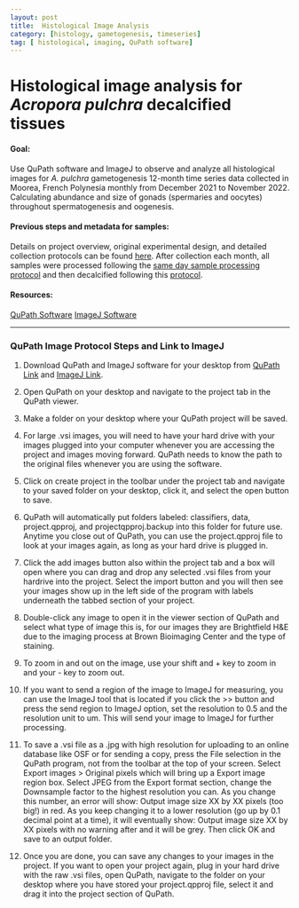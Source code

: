 ```yaml
---
layout: post
title:  Histological Image Analysis
category: [histology, gametogenesis, timeseries]
tag: [ histological, imaging, QuPath software]
---
```


# Histological image analysis for *Acropora pulchra* decalcified tissues

#### Goal:

Use QuPath software and ImageJ to observe and analyze all histological images for *A. pulchra* gametogenesis 12-month time series data collected in Moorea, French Polynesia monthly from December 2021 to November 2022. Calculating abundance and size of gonads (spermaries and oocytes) throughout spermatogenesis and oogenesis. 

#### Previous steps and metadata for samples:

Details on project overview, original experimental design, and detailed collection protocols can be found [here](https://github.com/urol-e5/urol-e5.github.io/blob/master/_posts/2022-03-02-March-April-Fieldwork-Overview.md). After collection each month, all samples were processed following the [same day sample processing protocol](https://github.com/daniellembecker/Gametogenesis/blob/main/protocols/2021-12-26-Sample_Same_Day_Processing_Protocol.md) and then decalcified following this [protocol](https://github.com/daniellembecker/Gametogenesis/blob/main/protocols/2022-04-16-Histological-Processing.md).

#### Resources:

[QuPath Software](https://qupath.github.io)
[ImageJ Software](https://imagej.net/ij/download.html)

----------------
### QuPath Image Protocol Steps and Link to ImageJ

1. Download QuPath and ImageJ software for your desktop from [QuPath Link](https://qupath.github.io) and [ImageJ Link](https://imagej.net/ij/download.html).

2. Open QuPath on your desktop and navigate to the project tab in the QuPath viewer.

3. Make a folder on your desktop where your QuPath project will be saved.

4. For large .vsi images, you will need to have your hard drive with your images plugged into your computer whenever you are accessing the project and images moving forward. QuPath needs to know the path to the original files whenever you are using the software.

5. Click on create project in the toolbar under the project tab and navigate to your saved folder on your desktop, click it, and select the open button to save. 

6. QuPath will automatically put folders labeled: classifiers, data, project.qpproj, and projectqpproj.backup into this folder for future use. Anytime you close out of QuPath, you can use the project.qpproj file to look at your images again, as long as your hard drive is plugged in. 

7. Click the add images button also within the project tab and a box will open where you can drag and drop any selected .vsi files from your hardrive into the project. Select the import button and you will then see your images show up in the left side of the program with labels underneath the tabbed section of your project.

8. Double-click any image to open it in the viewer section of QuPath and select what type of image this is, for our images they are Brightfield H&E due to the imaging process at Brown Bioimaging Center and the type of staining.

9. To zoom in and out on the image, use your shift and + key to zoom in and your - key to zoom out.

10. If you want to send a region of the image to ImageJ for measuring, you can use the ImageJ tool that is located if you click the >> button and press the send region to ImageJ option, set the resolution to 0.5 and the resolution unit to um. This will send your image to ImageJ for further processing.

11. To save a .vsi file as a .jpg with high resolution for uploading to an online database like OSF or for sending a copy, press the File selection in the QuPath program, not from the toolbar at the top of your screen. Select Export images > Original pixels which will bring up a Export image region box. Select JPEG from the Export format section, change the Downsample factor to the highest resolution you can. As you change this number, an error will show: Output image size XX by XX pixels (too big!) in red. As you keep changing it to a lower resolution (go up by 0.1 decimal point at a time), it will eventually show: Output image size XX by XX pixels with no warning after and it will be grey. Then click OK and save to an output folder.

12. Once you are done, you can save any changes to your images in the project. If you want to open your project again, plug in your hard drive with the raw .vsi files, open QuPath, navigate to the folder on your desktop where you have stored your project.qpproj file, select it and drag it into the project section of QuPath.






